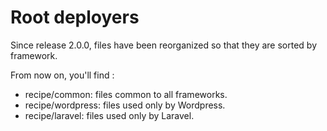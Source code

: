 # Root deployers

Since release 2.0.0, files have been reorganized so that they are sorted by framework.

From now on, you'll find :
- recipe/common: files common to all frameworks.
- recipe/wordpress: files used only by Wordpress.
- recipe/laravel: files used only by Laravel.
